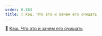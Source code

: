 ```yaml
---
order: 0.584
title: 🔄 Кэш. Что это и зачем его очищать
---
```


**🔄** [Кэш. Что это и зачем его очищать](https://gramax.smile-tech.study/helpOdin/chasto-zadavaemye-voprosy/kesh-brauzera-chto-eto-i-zachem-ego-ochishat)